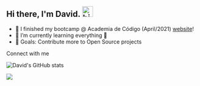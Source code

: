 ## Hi there, I'm David. <img alt="hi" width="28" src="https://c.tenor.com/yWSRmymbuBkAAAAC/waving-hi.gif" /> 

- 🔭 I finished my bootcamp @ Academia de Código (April/2021) [website]!
- 🌱 I’m currently learning everything 🤣
- 🥅 Goals: Contribute more to Open Source projects

Connect with me

![David's GitHub stats](https://github-readme-stats.vercel.app/api?username=Dnuns&show_icons=true&theme=radical)

<img align="center" src="https://github-readme-stats.vercel.app/api/pin/?username=Dnuns" />


<br>

[website]: https://www.codeforall.cv
[linkedin]: https://linkedin.com/in/davsnuns
[portfolio]: https://dnuns.github.io/portfolio
